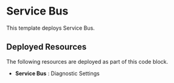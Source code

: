 # Service Bus

This template deploys Service Bus. 

## Deployed Resources

The following resources are deployed as part of this code block.

+ **Service Bus** : Diagnostic Settings

